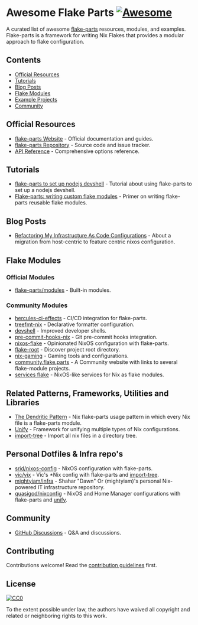 # Awesome Flake Parts [![Awesome](https://awesome.re/badge.svg)](https://awesome.re)

A curated list of awesome [flake-parts](https://flake.parts/) resources, modules, and examples. Flake-parts is a framework for writing Nix Flakes that provides a modular approach to flake configuration.

## Contents

- [Official Resources](#official-resources)
- [Tutorials](#tutorials)
- [Blog Posts](#blog-posts)
- [Flake Modules](#flake-modules)
- [Example Projects](#example-projects)
- [Community](#community)

## Official Resources

- [flake-parts Website](https://flake.parts/) - Official documentation and guides.
- [flake-parts Repository](https://github.com/hercules-ci/flake-parts) - Source code and issue tracker.
- [API Reference](https://flake.parts/options.html) - Comprehensive options reference.

## Tutorials

- [flake-parts to set up nodejs devshell](https://blog.eigenvalue.net/2024-flake-parts-nodejs-devshell/) - Tutorial about using flake-parts to set up a nodejs devshell.
- [Flake-parts: writing custom flake modules](https://vtimofeenko.com/posts/flake-parts-writing-custom-flake-modules/) - Primer on writing flake-parts reusable flake modules.

## Blog Posts

- [Refactoring My Infrastructure As Code Configurations](https://not-a-number.io/2025/refactoring-my-infrastructure-as-code-configurations/) - About a migration from host-centric to feature centric nixos configuration.

## Flake Modules

### Official Modules

- [flake-parts/modules](https://github.com/hercules-ci/flake-parts/tree/master/modules) - Built-in modules.

### Community Modules

- [hercules-ci-effects](https://github.com/hercules-ci/hercules-ci-effects) - CI/CD integration for flake-parts.
- [treefmt-nix](https://github.com/numtide/treefmt-nix) - Declarative formatter configuration.
- [devshell](https://github.com/numtide/devshell) - Improved developer shells.
- [pre-commit-hooks-nix](https://github.com/cachix/pre-commit-hooks.nix) - Git pre-commit hooks integration.
- [nixos-flake](https://github.com/srid/nixos-flake) - Opinionated NixOS configuration with flake-parts.
- [flake-root](https://github.com/srid/flake-root) - Discover project root directory.
- [nix-gaming](https://github.com/fufexan/nix-gaming) - Gaming tools and configurations.
- [community.flake.parts](https://github.com/flake-parts/community.flake.parts) - A Community website with links to several flake-module projects.
- [services flake](https://github.com/juspay/services-flake) -  NixOS-like services for Nix as flake modules.

## Related Patterns, Frameworks, Utilities and Libraries

- [The Dendritic Pattern](https://github.com/mightyiam/dendritic) - Nix flake-parts usage pattern in which every Nix file is a flake-parts module.
- [Unify](https://codeberg.org/quasigod/unify/) - Framework for unifying multiple types of Nix configurations.
- [import-tree](https://github.com/vic/import-tree) - Import all nix files in a directory tree.

## Personal Dotfiles & Infra repo's

- [srid/nixos-config](https://github.com/srid/nixos-config) - NixOS configuration with flake-parts.
- [vic/vix](https://github.com/vic/vix) - Vic's *Nix config with flake-parts and [import-tree](https://github.com/vic/import-tree).
- [mightyiam/infra](https://github.com/mightyiam/infra) - Shahar "Dawn" Or (mightyiam)'s personal Nix-powered IT infrastructure repository.
- [quasigod/nixconfig](https://codeberg.org/quasigod/nixconfig) - NixOS and Home Manager configurations with flake-parts and [unify](https://codeberg.org/quasigod/unify/).

## Community

- [GitHub Discussions](https://github.com/hercules-ci/flake-parts/discussions) - Q&A and discussions.

## Contributing

Contributions welcome! Read the [contribution guidelines](CONTRIBUTING.md) first.

## License

[![CC0](https://mirrors.creativecommons.org/presskit/buttons/88x31/svg/cc-zero.svg)](https://creativecommons.org/publicdomain/zero/1.0)

To the extent possible under law, the authors have waived all copyright and related or neighboring rights to this work.
